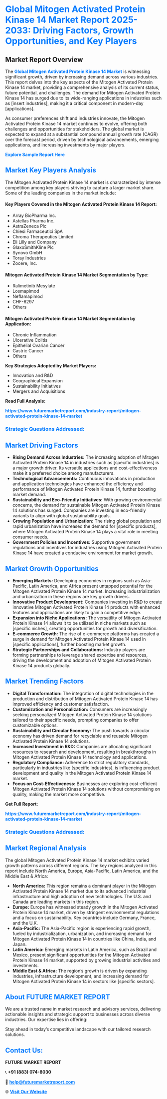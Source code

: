 <h1 style="color: #007BFF;">Global Mitogen Activated Protein Kinase 14 Market Report 2025-2033: Driving Factors, Growth Opportunities, and Key Players</h1>

<section id="overview">
<h2>Market Report Overview</h2>
<p>The <a href="https://www.futuremarketreport.com/industry-report/mitogen-activated-protein-kinase-14-market" style="color: #007BFF; text-decoration: none;"><strong>Global Mitogen Activated Protein Kinase 14 Market</strong></a> is witnessing significant growth, driven by increasing demand across various industries. This report delves into the key aspects of the Mitogen Activated Protein Kinase 14 market, providing a comprehensive analysis of its current status, future potential, and challenges. The demand for Mitogen Activated Protein Kinase 14 has surged due to its wide-ranging applications in industries such as [insert industries], making it a critical component in modern-day [applications].</p>
<p>As consumer preferences shift and industries innovate, the Mitogen Activated Protein Kinase 14 market continues to evolve, offering both challenges and opportunities for stakeholders. The global market is expected to expand at a substantial compound annual growth rate (CAGR) over the forecast period, driven by technological advancements, emerging applications, and increasing investments by major players.</p>
</section>

<section id="overview">
<p><a href="https://www.futuremarketreport.com/request-sample/reportId=52898" style="color: #007BFF; text-decoration: none;"><strong>Explore Sample Report Here</strong></a></p>
</section>

<section id="key-players">
<h2 style="color: #007BFF;">Market Key Players Analysis</h2>
<p>The Mitogen Activated Protein Kinase 14 market is characterized by intense competition among key players striving to capture a larger market share. Some of the leading companies in the market include:</p>
<h4>Key Players Covered in the Mitogen Activated Protein Kinase 14 Report:</h4>
<ul><li>Array BioPharma Inc.</li><li>Astellas Pharma Inc.</li><li>AstraZeneca Plc</li><li>Chiesi Farmaceutici SpA</li><li>Chroma Therapeutics Limited</li><li>Eli Lilly and Company</li><li>GlaxoSmithKline Plc</li><li>Synovo GmbH</li><li>Toray Industries</li><li>Zocere, Inc.</li></ul>
<h4>Mitogen Activated Protein Kinase 14 Market Segmentation by Type:</h4>
<ul><li>Ralimetinib Mesylate</li><li>Losmapimod</li><li>Neflamapimod</li><li>CHF-6297</li><li>Others</li></ul>

<h4>Mitogen Activated Protein Kinase 14 Market Segmentation by Application:</h4>
<ul><li>Chronic Inflammation</li><li>Ulcerative Colitis</li><li>Epithelial Ovarian Cancer</li><li>Gastric Cancer</li><li>Others</li></ul>
<p><strong>Key Strategies Adopted by Market Players:</strong></p>
<ul>
<li>Innovation and R&D</li>
<li>Geographical Expansion</li>
<li>Sustainability Initiatives</li>
<li>Mergers and Acquisitions</li>
</ul>
</section>

<section>
<p><strong>Read Full Analysis: </strong></p><a href="https://www.futuremarketreport.com/industry-report/mitogen-activated-protein-kinase-14-market" style="color: #007BFF; text-decoration: none;"><strong>https://www.futuremarketreport.com/industry-report/mitogen-activated-protein-kinase-14-market</strong></a>
<h3 style="color: #007BFF;">Strategic Questions Addressed:</h3>
</section>

<section id="driving-factors">
<h2 style="color: #007BFF;">Market Driving Factors</h2>
<ul>
<li><strong>Rising Demand Across Industries:</strong> The increasing adoption of Mitogen Activated Protein Kinase 14 in industries such as [specific industries] is a major growth driver. Its versatile applications and cost-effectiveness make it a preferred choice among manufacturers.</li>
<li><strong>Technological Advancements:</strong> Continuous innovations in production and application technologies have enhanced the efficiency and performance of Mitogen Activated Protein Kinase 14, further boosting market demand.</li>
<li><strong>Sustainability and Eco-Friendly Initiatives:</strong> With growing environmental concerns, the demand for sustainable Mitogen Activated Protein Kinase 14 solutions has surged. Companies are investing in eco-friendly variants to align with global sustainability goals.</li>
<li><strong>Growing Population and Urbanization:</strong> The rising global population and rapid urbanization have increased the demand for [specific products], where Mitogen Activated Protein Kinase 14 plays a vital role in meeting consumer needs.</li>
<li><strong>Government Policies and Incentives:</strong> Supportive government regulations and incentives for industries using Mitogen Activated Protein Kinase 14 have created a conducive environment for market growth.</li>
</ul>
</section>

<section id="growth-opportunities">
<h2 style="color: #007BFF;">Market Growth Opportunities</h2>
<ul>
<li><strong>Emerging Markets:</strong> Developing economies in regions such as Asia-Pacific, Latin America, and Africa present untapped potential for the Mitogen Activated Protein Kinase 14 market. Increasing industrialization and urbanization in these regions are key growth drivers.</li>
<li><strong>Innovative Product Development:</strong> Companies investing in R&D to create innovative Mitogen Activated Protein Kinase 14 products with enhanced features and applications are likely to gain a competitive edge.</li>
<li><strong>Expansion into Niche Applications:</strong> The versatility of Mitogen Activated Protein Kinase 14 allows it to be utilized in niche markets such as [specific niches], creating opportunities for growth and diversification.</li>
<li><strong>E-commerce Growth:</strong> The rise of e-commerce platforms has created a surge in demand for Mitogen Activated Protein Kinase 14 used in [specific applications], further boosting market growth.</li>
<li><strong>Strategic Partnerships and Collaborations:</strong> Industry players are forming partnerships to leverage shared expertise and resources, driving the development and adoption of Mitogen Activated Protein Kinase 14 products globally.</li>
</ul>
</section>

<section id="trending-factors">
<h2 style="color: #007BFF;">Market Trending Factors</h2>
<ul>
<li><strong>Digital Transformation:</strong> The integration of digital technologies in the production and distribution of Mitogen Activated Protein Kinase 14 has improved efficiency and customer satisfaction.</li>
<li><strong>Customization and Personalization:</strong> Consumers are increasingly seeking personalized Mitogen Activated Protein Kinase 14 solutions tailored to their specific needs, prompting companies to offer customizable options.</li>
<li><strong>Sustainability and Circular Economy:</strong> The push towards a circular economy has driven demand for recyclable and reusable Mitogen Activated Protein Kinase 14 solutions.</li>
<li><strong>Increased Investment in R&D:</strong> Companies are allocating significant resources to research and development, resulting in breakthroughs in Mitogen Activated Protein Kinase 14 technology and applications.</li>
<li><strong>Regulatory Compliance:</strong> Adherence to strict regulatory standards, particularly in industries like [specific industries], is influencing product development and quality in the Mitogen Activated Protein Kinase 14 market.</li>
<li><strong>Focus on Cost-Effectiveness:</strong> Businesses are exploring cost-efficient Mitogen Activated Protein Kinase 14 solutions without compromising on quality, making the market more competitive.</li>
</ul>
</section>

<section>
<p><strong>Get Full Report: </strong></p><a href="https://www.futuremarketreport.com/industry-report/mitogen-activated-protein-kinase-14-market" style="color: #007BFF; text-decoration: none;"><strong>https://www.futuremarketreport.com/industry-report/mitogen-activated-protein-kinase-14-market</strong></a>
<h3 style="color: #007BFF;">Strategic Questions Addressed:</h3>
</section>


<section id="regional-analysis">
<h2 style="color: #007BFF;">Market Regional Analysis</h2>
<p>The global Mitogen Activated Protein Kinase 14 market exhibits varied growth patterns across different regions. The key regions analyzed in this report include North America, Europe, Asia-Pacific, Latin America, and the Middle East & Africa:</p>
<ul>
<li><strong>North America:</strong> This region remains a dominant player in the Mitogen Activated Protein Kinase 14 market due to its advanced industrial infrastructure and high adoption of new technologies. The U.S. and Canada are leading markets in this region.</li>
<li><strong>Europe:</strong> Europe has witnessed steady growth in the Mitogen Activated Protein Kinase 14 market, driven by stringent environmental regulations and a focus on sustainability. Key countries include Germany, France, and the U.K.</li>
<li><strong>Asia-Pacific:</strong> The Asia-Pacific region is experiencing rapid growth, fueled by industrialization, urbanization, and increasing demand for Mitogen Activated Protein Kinase 14 in countries like China, India, and Japan.</li>
<li><strong>Latin America:</strong> Emerging markets in Latin America, such as Brazil and Mexico, present significant opportunities for the Mitogen Activated Protein Kinase 14 market, supported by growing industrial activities and investments.</li>
<li><strong>Middle East & Africa:</strong> The region’s growth is driven by expanding industries, infrastructure development, and increasing demand for Mitogen Activated Protein Kinase 14 in sectors like [specific sectors].</li>
</ul>
</section>

<footer>
<h2 style="color: #007BFF;">About FUTURE MARKET REPORT</h2>
<p>We are a trusted name in market research and advisory services, delivering actionable insights and strategic support to businesses across diverse industries. Our expertise lies in offering:</p>

<p>Stay ahead in today’s competitive landscape with our tailored research solutions.</p>

<h2 style="color: #007BFF;">Contact Us:</h2>
<p><strong>FUTURE MARKET REPORT</strong></p>
<p>📞 <strong>+91 (883) 074-8030</strong></p>
<p>📧 <strong><a href="mailto:help@futuremarketreport.com" style="color: #007BFF;">help@futuremarketreport.com</a></strong></p>
<p>🌐 <strong><a href="https://www.futuremarketreport.com/" style="color: #007BFF;">Visit Our Website</a></strong></p>
</footer>